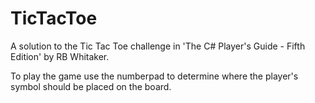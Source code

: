 # TicTacToe
A solution to the Tic Tac Toe challenge in 'The C# Player's Guide - Fifth Edition' by RB Whitaker.

To play the game use the numberpad to determine where the player's symbol should be placed on the board.
